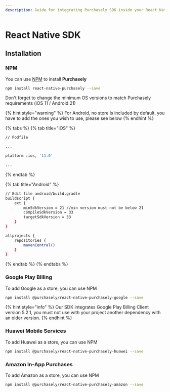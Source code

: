 ```yaml
---
description: Guide for integrating Purchasely SDK inside your React Native app
---
```


# React Native SDK

## Installation

### **NPM**

You can use [NPM](https://www.npmjs.com/package/react-native-purchasely) to install **Purchasely**

```bash
npm install react-native-purchasely --save
```

Don't forget to change the minimum OS versions to match Purchasely requirements (iOS 11 / Android 21)

{% hint style="warning" %}
For Android, no store is included by default, you have to add the ones you wish to use, please see below
{% endhint %}

{% tabs %}
{% tab title="iOS" %}
```bash
// Podfile

...

platform :ios, '11.0'

...
```
{% endtab %}

{% tab title="Android" %}
```bash
// Edit file android/build.gradle
buildscript {
    ext {
        minSdkVersion = 21 //min version must not be below 21
        compileSdkVersion = 33
        targetSdkVersion = 33
    }
}

allprojects {
    repositories {
        mavenCentral()
    }
}
```
{% endtab %}
{% endtabs %}

### Google Play Billing

To add Google as a store, you can use NPM

```bash
npm install @purchasely/react-native-purchasely-google --save
```

{% hint style="info" %}
Our SDK integrates Google Play Billing Client version 5.2.1, you must not use with your project another dependency with an older version.
{% endhint %}

### Huawei Mobile Services

To add Huawei as a store, you can use NPM

```bash
npm install @purchasely/react-native-purchasely-huawei --save
```

### Amazon In-App Purchases

To add Amazon as a store, you can use NPM

```bash
npm install @purchasely/react-native-purchasely-amazon --save
```
